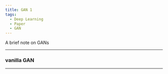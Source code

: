 ```yaml
---
title: GAN 1
tags:
  - Deep Learning
  - Paper
  - GAN
---
```

A brief note on GANs
<!--more-->

---
### vanilla GAN
---

